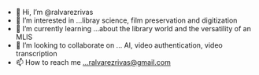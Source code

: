 - 👋 Hi, I’m @ralvarezrivas
- 👀 I’m interested in ...libray science, film preservation and digitization
- 🌱 I’m currently learning ...about the library world and the versatility of an MLIS
- 💞️ I’m looking to collaborate on ... AI, video authentication, video transcription
- 📫 How to reach me ...ralvarezrivas@gmail.com

<!---
ralvarezrivas/ralvarezrivas is a ✨ special ✨ repository because its `README.md` (this file) appears on your GitHub profile.
You can click the Preview link to take a look at your changes.
--->
